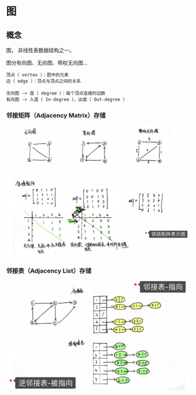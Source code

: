# 图

## 概念

图， 非线性表数据结构之一。

图分有向图、无向图、带权无向图...
```text
顶点（ vertex ）：图中的元素
边（ edge ）：顶点与顶点之间的关系

无向图 -> 度（ degree ）：每个顶点连接的边数
有向图 -> 入度（ In-degree ）、出度（ Out-degree ）
```

### 邻接矩阵（Adjacency Matrix）存储
![](../pictures/graph-1.png)

### 邻接表（Adjacency List）存储
![](../pictures/graph.png)
